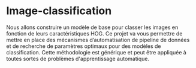 # Image-classification
Nous allons construire un modèle de base pour classer les images en fonction de leurs caractéristiques HOG. Ce projet va vous permettre de mettre en place des mécanismes d’automatisation de pipeline de données et de recherche de paramètres optimaux pour des modèles de classification. Cette méthodologie est générique et peut être appliquée à toutes sortes de problèmes d'apprentissage automatique.
